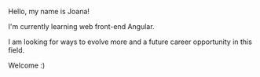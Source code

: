 Hello, my name is Joana!

I'm currently learning web front-end Angular.

I am looking for ways to evolve more and a future career opportunity in this field.

Welcome :)

<!---
JooHub9/JooHub9 is a ✨ special ✨ repository because its `README.md` (this file) appears on your GitHub profile.
You can click the Preview link to take a look at your changes.
--->
